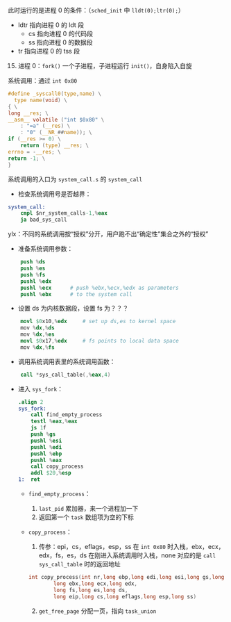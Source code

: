此时运行的是进程 0 的条件：（`sched_init` 中 `lldt(0);ltr(0);`）
- ldtr 指向进程 0 的 ldt 段
  - cs 指向进程 0 的代码段
  - ss 指向进程 0 的数据段
- tr 指向进程 0 的 tss 段

15. 进程 0：`fork()` 一个子进程，子进程运行 `init()`，自身陷入自旋

系统调用：通过 `int 0x80`
```c
#define _syscall0(type,name) \
  type name(void) \
{ \
long __res; \
__asm__ volatile ("int $0x80" \
	: "=a" (__res) \
	: "0" (__NR_##name)); \
if (__res >= 0) \
	return (type) __res; \
errno = -__res; \
return -1; \
}
```

系统调用的入口为 `system_call.s` 的 `system_call`

- 检查系统调用号是否越界：

```s
system_call:
	cmpl $nr_system_calls-1,%eax
	ja bad_sys_call
```
ylx：不同的系统调用按“授权”分开，用户跑不出“确定性”集合之外的“授权”

- 准备系统调用参数：

```s
    push %ds
	push %es
	push %fs
	pushl %edx
	pushl %ecx		# push %ebx,%ecx,%edx as parameters
	pushl %ebx		# to the system call
```

- 设置 ds 为内核数据段，设置 fs 为？？？

```s
    movl $0x10,%edx		# set up ds,es to kernel space
	mov %dx,%ds
	mov %dx,%es
	movl $0x17,%edx		# fs points to local data space
	mov %dx,%fs
```

- 调用系统调用表里的系统调用函数：

```s
	call *sys_call_table(,%eax,4)
```

- 进入 `sys_fork`：

    ```s
    .align 2
    sys_fork:
        call find_empty_process
        testl %eax,%eax
        js 1f
        push %gs
        pushl %esi
        pushl %edi
        pushl %ebp
        pushl %eax
        call copy_process
        addl $20,%esp
    1:	ret
    ```

  - `find_empty_process`：
    1. `last_pid` 累加器，来一个进程加一下
    2. 返回第一个 `task` 数组项为空的下标
  - `copy_process`：
    1. 传参：epi，cs，eflags，esp，ss 在 `int 0x80` 时入栈，ebx，ecx，edx，fs，es，ds 在刚进入系统调用时入栈，none 对应的是 `call sys_call_table` 时的返回地址

    ```c
    int copy_process(int nr,long ebp,long edi,long esi,long gs,long none,
            long ebx,long ecx,long edx,
            long fs,long es,long ds,
            long eip,long cs,long eflags,long esp,long ss)
    ```
    2. `get_free_page` 分配一页，指向 `task_union`
 